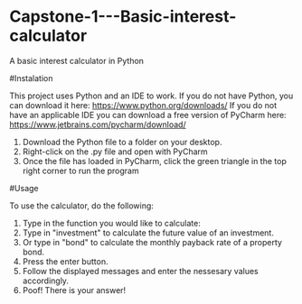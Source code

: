 # Capstone-1---Basic-interest-calculator
A basic interest calculator in Python 


#Instalation

This project uses Python and an IDE to work.
If you do not have Python, you can download it here: https://www.python.org/downloads/
If you do not have an applicable IDE you can download a free version of PyCharm here: https://www.jetbrains.com/pycharm/download/

1. Download the Python file to a folder on your desktop.
2. Right-click on the .py file and open with PyCharm 
3. Once the file has loaded in PyCharm, click the green triangle in the top right corner to run the program

#Usage

To use the calculator, do the following:
1. Type in the function you would like to calculate:
  1. Type in "investment" to calculate the future value of an investment.
  2. Or type in "bond" to calculate the monthly payback rate of a property bond.
  3. Press the enter button.
2. Follow the displayed messages and enter the nessesary values accordingly.
3. Poof! There is your answer!


